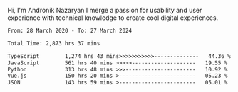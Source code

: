 Hi, I'm Andronik Nazaryan
I merge a passion for usability and user experience with technical knowledge to create cool digital experiences.


<!--START_SECTION:waka-->

```txt
From: 28 March 2020 - To: 27 March 2024

Total Time: 2,873 hrs 37 mins

TypeScript        1,274 hrs 43 mins>>>>>>>>>>>--------------   44.36 %
JavaScript        561 hrs 40 mins >>>>>--------------------   19.55 %
Python            313 hrs 48 mins >>>----------------------   10.92 %
Vue.js            150 hrs 20 mins >------------------------   05.23 %
JSON              143 hrs 59 mins >------------------------   05.01 %
```

<!--END_SECTION:waka-->

